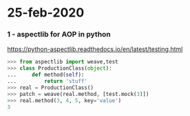 # 25-feb-2020


### 1 - aspectlib for AOP in python

https://python-aspectlib.readthedocs.io/en/latest/testing.html

```python
>>> from aspectlib import weave,test
>>> class ProductionClass(object):
...     def method(self):
...         return 'stuff'
>>> real = ProductionClass()
>>> patch = weave(real.method, [test.mock(3)])
>>> real.method(3, 4, 5, key='value')
3
```
